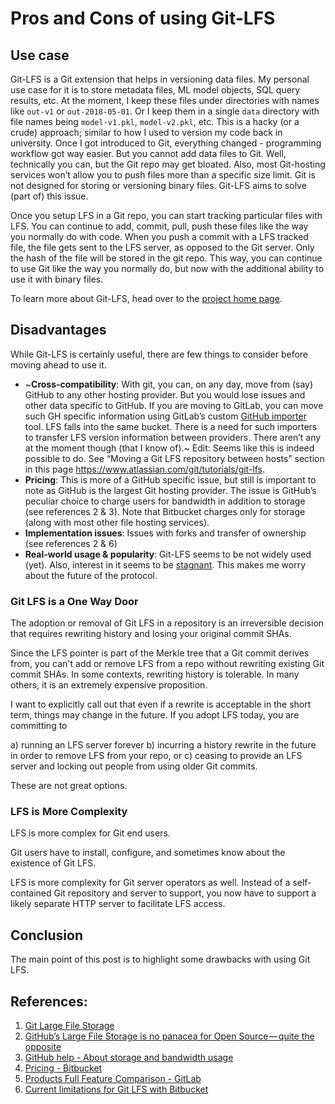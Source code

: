 
# Pros and Cons of using Git-LFS

## Use case

Git-LFS is a Git extension that helps in versioning data files. My personal use case for it is to store metadata files, ML model objects, SQL query results, etc. At the moment, I keep these files under directories with names like `out-v1` or `out-2018-05-01`. Or I keep them in a single `data` directory with file names being `model-v1.pkl`, `model-v2.pkl`, etc. This is a hacky (or a crude) approach; similar to how I used to version my code back in university. Once I got introduced to Git, everything changed - programming workflow got way easier. But you cannot add data files to Git. Well, technically you can, but the Git repo may get bloated. Also, most Git-hosting services won’t allow you to push files more than a specific size limit. Git is not designed for storing or versioning binary files. Git-LFS aims to solve (part of) this issue.

Once you setup LFS in a Git repo, you can start tracking particular files with LFS. You can continue to add, commit, pull, push these files like the way you normally do with code. When you push a commit with a LFS tracked file, the file gets sent to the LFS server, as opposed to the Git server. Only the hash of the file will be stored in the git repo. This way, you can continue to use Git like the way you normally do, but now with the additional ability to use it with binary files.

To learn more about Git-LFS, head over to the [project home page](https://git-lfs.github.com/).

## Disadvantages

While Git-LFS is certainly useful, there are few things to consider before moving ahead to use it.

-   ~**Cross-compatibility**: With git, you can, on any day, move from (say) GitHub to any other hosting provider. But you would lose issues and other data specific to GitHub. If you are moving to GitLab, you can move such GH specific information using GitLab’s custom [GitHub importer](https://docs.gitlab.com/ee/user/project/import/github.html) tool. LFS falls into the same bucket. There is a need for such importers to transfer LFS version information between providers. There aren’t any at the moment though (that I know of).~ Edit: Seems like this is indeed possible to do. See “Moving a Git LFS repository between hosts” section in this page https://www.atlassian.com/git/tutorials/git-lfs.
-   **Pricing**: This is more of a GitHub specific issue, but still is important to note as GitHub is the largest Git hosting provider. The issue is GitHub’s peculiar choice to charge users for bandwidth in addition to storage (see references 2 & 3). Note that Bitbucket charges only for storage (along with most other file hosting services).
-   **Implementation issues**: Issues with forks and transfer of ownership (see references 2 & 6)
-   **Real-world usage & popularity**: Git-LFS seems to be not widely used (yet). Also, interest in it seems to be [stagnant](https://trends.google.com/trends/explore?q=git%20lfs). This makes me worry about the future of the protocol.


### Git LFS is a One Way Door

The adoption or removal of Git LFS in a repository is an irreversible decision that requires rewriting history and losing your original commit SHAs.

Since the LFS pointer is part of the Merkle tree that a Git commit derives from, you can't add or remove LFS from a repo without rewriting existing Git commit SHAs.
In some contexts, rewriting history is tolerable. In many others, it is an extremely expensive proposition. 

I want to explicitly call out that even if a rewrite is acceptable in the short term, things may change in the future. If you adopt LFS today, you are committing to 

a) running an LFS server forever 
b) incurring a history rewrite in the future in order to remove LFS from your repo, or 
c) ceasing to provide an LFS server and locking out people from using older Git commits. 

These are not great options.

### LFS is More Complexity

LFS is more complex for Git end users.

Git users have to install, configure, and sometimes know about the existence of Git LFS. 

LFS is more complexity for Git server operators as well. Instead of a self-contained Git repository and server to support, you now have to support a likely separate HTTP server to facilitate LFS access. 

## Conclusion

The main point of this post is to highlight some drawbacks with using Git LFS. 


## References:

1. [Git Large File Storage](https://git-lfs.github.com/)
2. [GitHub’s Large File Storage is no panacea for Open Source — quite the opposite](https://medium.com/@megastep/github-s-large-file-storage-is-no-panacea-for-open-source-quite-the-opposite-12c0e16a9a91)
3. [GitHub help - About storage and bandwidth usage](https://help.github.com/articles/about-storage-and-bandwidth-usage/)
4. [Pricing - Bitbucket](https://bitbucket.org/product/pricing?tab=cloud)
5. [Products Full Feature Comparison - GitLab](https://about.gitlab.com/pricing/self-hosted/feature-comparison/)
6. [Current limitations for Git LFS with Bitbucket](https://confluence.atlassian.com/bitbucket/current-limitations-for-git-lfs-with-bitbucket-828781638.html)

